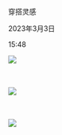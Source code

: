 穿搭灵感

2023年3月3日

15:48

![](..\..\..\assets\000_穿搭灵感_000.png)

 

![](..\..\..\assets\000_穿搭灵感_001.png)

 

![](..\..\..\assets\000_穿搭灵感_002.png)

